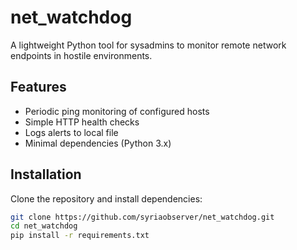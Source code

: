 # net_watchdog

A lightweight Python tool for sysadmins to monitor remote network endpoints in hostile environments.

## Features
- Periodic ping monitoring of configured hosts
- Simple HTTP health checks
- Logs alerts to local file
- Minimal dependencies (Python 3.x)

## Installation
Clone the repository and install dependencies:
```bash
git clone https://github.com/syriaobserver/net_watchdog.git
cd net_watchdog
pip install -r requirements.txt
